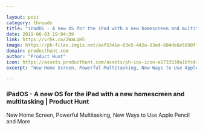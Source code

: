 ```yaml
---

layout: post
category: threads
title: "iPadOS - A new OS for the iPad with a new homescreen and multitasking"
date: 2019-06-03 19:04:39
link: https://vrhk.co/2WaLqH5
image: https://ph-files.imgix.net/aaf5341e-63e5-442a-83ed-804de6e5800f?auto=format&fit=crop&h=512&w=1024
domain: producthunt.com
author: "Product Hunt"
icon: https://assets.producthunt.com/assets/ph-ios-icon-e1733530a1bfc41080db8161823f1ef262cdbbc933800c0a2a706f70eb9c277a.png
excerpt: "New Home Screen, Powerful Multitasking, New Ways to Use Apple Pencil and More"

---
```


### iPadOS - A new OS for the iPad with a new homescreen and multitasking | Product Hunt

New Home Screen, Powerful Multitasking, New Ways to Use Apple Pencil and More